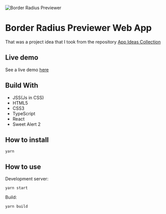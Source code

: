 ![Border Radius Previewer](https://rqueiroz.netlify.com/static/border-radius-c1f000bb8a904e4800a066bfca55f3ca.jpg)
#  Border Radius Previewer Web App

That was a project idea that I took from the repository [App Ideas Collection](https://github.com/florinpop17/app-ideas)

## Live demo
See a live demo [here](https://border-radius-previwer.netlify.com/)

## Build With

* JSS(Js in CSS)
* HTML5
* CSS3
* TypeScript
* React
* Sweet Alert 2

## How to install

```
yarn
```

## How to use

Development server:
```
yarn start
```

Build:
```
yarn build
```

